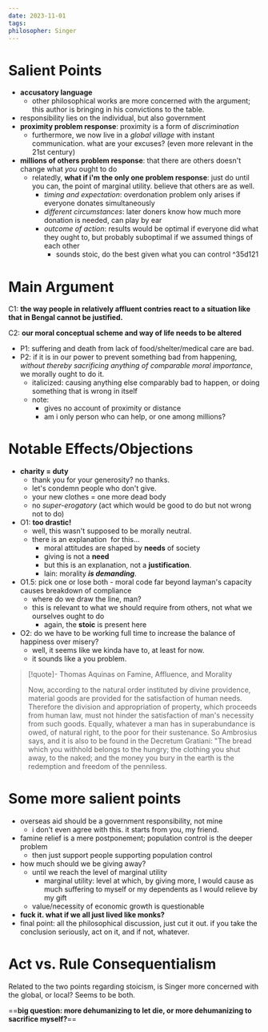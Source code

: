 ```yaml
---
date: 2023-11-01
tags:
philosopher: Singer
---
```

# Salient Points

- **accusatory language**
	- other philosophical works are more concerned with the argument; this author is bringing in his convictions to the table.
- responsibility lies on the individual, but also government
- **proximity problem response**: proximity is a form of *discrimination*
	- furthermore, we now live in a *global village* with instant communication. what are your excuses? (even more relevant in the 21st century)
- **millions of others problem response**: that there are others doesn't change what *you* ought to do
	- relatedly, **what if i'm the only one problem response**: just do until you can, the point of marginal utility. believe that others are as well.
		- *timing and expectation*: overdonation problem only arises if everyone donates simultaneously
		- *different circumstances*: later doners know how much more donation is needed, can play by ear
		- *outcome of action*: results would be optimal if everyone did what they ought to, but probably suboptimal if we assumed things of each other
			- sounds stoic, do the best given what you can control ^35d121

# Main Argument

C1: **the way people in relatively affluent contries react to a situation like that in Bengal cannot be justified.**

C2: **our moral conceptual scheme and way of life needs to be altered**

- P1: suffering and death from lack of food/shelter/medical care are bad.
- P2: if it is in our power to prevent something bad from happening, *without thereby sacrificing anything of comparable moral importance*, we morally ought to do it.
	- italicized: causing anything else comparably bad to happen, or doing something that is wrong in itself
	- note:
		- gives no account of proximity or distance
		- am i only person who can help, or one among millions?

# Notable Effects/Objections

- **charity = duty**
	- thank you for your generosity? no thanks.
	- let's condemn people who don't give.
	- your new clothes = one more dead body
	- no *super-erogatory* (act which would be good to do but not wrong not to do)
- O1: **too drastic!**
	- well, this wasn't supposed to be morally neutral.
	- there is an explanation  for this…
		- moral attitudes are shaped by **needs** of society
		- giving is not a **need**
		- but this is an explanation, not a **justification**.
		- lain: morality ***is demanding***.
- O1.5: pick one or lose both - moral code far beyond layman's capacity causes breakdown of compliance
	- where do we draw the line, man?
	- this is relevant to what we should require from others, not what we ourselves ought to do
		- again, the **stoic** is present here
- O2: do we have to be working full time to increase the balance of happiness over misery?
	- well, it seems like we kinda have to, at least for now.
	- it sounds like a you problem.

> [!quote]- Thomas Aquinas on Famine, Affluence, and Morality
> 
> Now, according to the natural order instituted by divine providence, material goods are provided for the satisfaction of human needs. Therefore the division and appropriation of property, which proceeds from human law, must not hinder the satisfaction of man's necessity from such goods. Equally, whatever a man has in superabundance is owed, of natural right, to the poor for their sustenance. So Ambrosius says, and it is also to be found in the Decretum Gratiani: "The bread which you withhold belongs to the hungry; the clothing you shut away, to the naked; and the money you bury in the earth is the redemption and freedom of the penniless.

# Some more salient points

- overseas aid should be a government responsibility, not mine
	- i don't even agree with this. it starts from you, my friend.
- famine relief is a mere postponement; population control is the deeper problem
	- then just support people supporting population control
- how much should we be giving away?
	- until we reach the level of marginal utility
		- marginal utility: level at which, by giving more, I would cause as much suffering to myself or my dependents as I would relieve by my gift
	- value/necessity of economic growth is questionable
- **fuck it. what if we all just lived like monks?**
- final point: all the philosophical discussion, just cut it out. if you take the conclusion seriously, act on it, and if not, whatever.

# Act vs. Rule Consequentialism

Related to the two points regarding stoicism, is Singer more concerned with the global, or local? Seems to be both.

==**big question: more dehumanizing to let die, or more dehumanizing to sacrifice myself?**==

